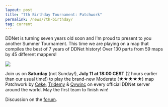 ```yaml
---
layout: post
title: "7th Birthday Tournament: Patchwork"
permalink: /news/7th-birthday/
tag: current
---
```


DDNet is turning seven years old soon and I'm proud to present to you another Summer Tournament. This time we are playing on a map that compiles the best of 7 years of DDNet history! Over 130 parts from 59 maps by 45 different mappers!

[<img class="demo" src="/Patchwork.png" />](//forum.ddnet.tw/viewtopic.php?f=33&t=6944)

Join us on **Saturday** (not Sunday!), **July 11 at 18:00 CEST** (2 hours earlier than our usual time!) to play the brand-new Moderate (★★★★★) map Patchwork by [Cøke](/mappers/C-248-ke/), [Tridemy](/mappers/Tridemy/) & [Qywinc](/mappers/Qywinc) on every official DDNet server around the world. May the first team to finish win!

Discussion on the [forum](//forum.ddnet.tw/viewtopic.php?f=33&t=6944).
